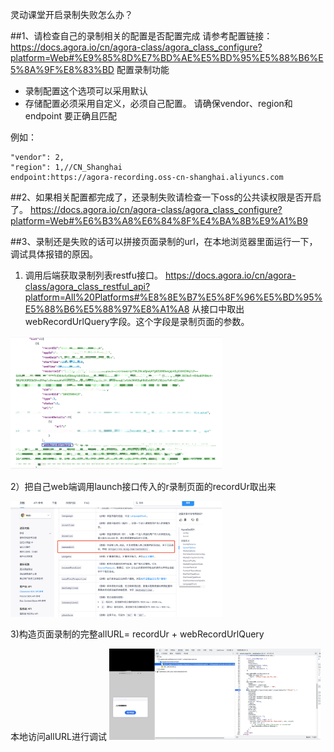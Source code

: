 灵动课堂开启录制失败怎么办？

##1、请检查自己的录制相关的配置是否配置完成
 请参考配置链接：https://docs.agora.io/cn/agora-class/agora_class_configure?platform=Web#%E9%85%8D%E7%BD%AE%E5%BD%95%E5%88%B6%E5%8A%9F%E8%83%BD
配置录制功能
- 录制配置这个选项可以采用默认
- 存储配置必须采用自定义，必须自己配置。
请确保vendor、region和endpoint 要正确且匹配

例如：
```
"vendor": 2,
"region": 1,//CN_Shanghai
endpoint:https://agora-recording.oss-cn-shanghai.aliyuncs.com
```

##2、如果相关配置都完成了，还录制失败请检查一下oss的公共读权限是否开启了。
https://docs.agora.io/cn/agora-class/agora_class_configure?platform=Web#%E6%B3%A8%E6%84%8F%E4%BA%8B%E9%A1%B9


##3、录制还是失败的话可以拼接页面录制的url，在本地浏览器里面运行一下，调试具体报错的原因。
1) 调用后端获取录制列表restfu接口。
https://docs.agora.io/cn/agora-class/agora_class_restful_api?platform=All%20Platforms#%E8%8E%B7%E5%8F%96%E5%BD%95%E5%88%B6%E5%88%97%E8%A1%A8
从接口中取出webRecordUrlQuery字段。这个字段是录制页面的参数。

<img src="./images/webRecordUrlQuery.png" style="zoom: 33%;" />

2）把自己web端调用launch接口传入的r录制页面的recordUr取出来

<img src="./images/launch_record_url.png" style="zoom: 33%;" />


3)构造页面录制的完整allURL= recordUr + webRecordUrlQuery

本地访问allURL进行调试
<img src="./images/record_debug_page.png" style="zoom: 33%;" />










